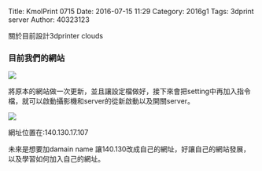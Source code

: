 Title: KmolPrint 0715
Date: 2016-07-15 11:29
Category: 2016g1
Tags: 3dprint server
Author: 40323123


關於目前設計3dprinter clouds

<!-- PELICAN_END_SUMMARY -->

<h3>目前我們的網站</h3>

<img src="http://i.imgur.com/tdwh26A.png">

將原本的網站做一次更新，並且讓設定檔做好，接下來會把setting中再加入指令檔，就可以啟動攝影機和server的從新啟動以及開關server。

<img src="http://i.imgur.com/zcIeIBl.jpg">

網址位置在:140.130.17.107

未來是想要加damain name 讓140.130改成自己的網址，好讓自己的網站發展，以及學習如何加入自己的網址。




